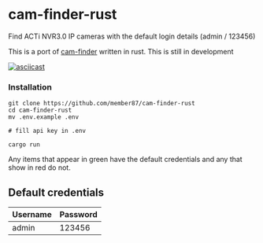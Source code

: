# cam-finder-rust
Find ACTi NVR3.0 IP cameras with the default login details (admin / 123456) 

This is a port of [cam-finder](https://github.com/member87/cam-finder) written in rust. This is still in development

[![asciicast](https://asciinema.org/a/517318.svg)](https://asciinema.org/a/517318)


### Installation

```shell
git clone https://github.com/member87/cam-finder-rust
cd cam-finder-rust
mv .env.example .env

# fill api key in .env

cargo run
```

Any items that appear in green have the default credentials and any that show in red do not.


## Default credentials
| Username      | Password |
| -----------   | ----------- |
| admin         | 123456       |
